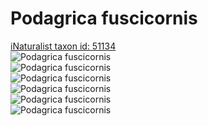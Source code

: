 
Podagrica fuscicornis
=====================
  
[iNaturalist taxon id: 51134](https://www.inaturalist.org/taxa/51134)  
![Podagrica fuscicornis](https://inaturalist-open-data.s3.amazonaws.com/photos/206368145/medium.jpg)  
![Podagrica fuscicornis](https://inaturalist-open-data.s3.amazonaws.com/photos/206368165/medium.jpg)  
![Podagrica fuscicornis](https://inaturalist-open-data.s3.amazonaws.com/photos/206368194/medium.jpg)  
![Podagrica fuscicornis](https://inaturalist-open-data.s3.amazonaws.com/photos/146082498/medium.jpeg)  
![Podagrica fuscicornis](https://inaturalist-open-data.s3.amazonaws.com/photos/76839272/medium.jpg)  
![Podagrica fuscicornis](https://inaturalist-open-data.s3.amazonaws.com/photos/76839287/medium.jpg)
